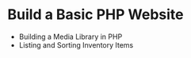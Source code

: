 # Build a Basic PHP Website
- Building a Media Library in PHP 
- Listing and Sorting Inventory Items 